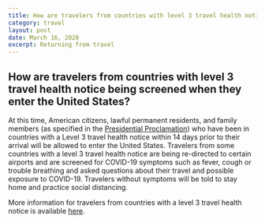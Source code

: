 ```yaml
---
title: How are travelers from countries with level 3 travel health notice being screened when they enter the United States?
category: travel
layout: post
date: March 16, 2020
excerpt: Returning from travel
---
```


## How are travelers from countries with level 3 travel health notice being screened when they enter the United States? ##

At this time, American citizens, lawful permanent residents, and family members (as specified in the <a href="https://www.whitehouse.gov/presidential-actions/proclamation-suspension-entry-immigrants-nonimmigrants-certain-additional-persons-pose-risk-transmitting-2019-novel-coronavirus/">Presidential Proclamation</a>) who have been in countries with a Level 3 travel health notice within 14 days prior to their arrival will be allowed to enter the United States. Travelers from some countries with a level 3 travel health notice are being re-directed to certain airports and are screened for COVID-19 symptoms such as fever, cough or trouble breathing and asked questions about their travel and possible exposure to COVID-19. Travelers without symptoms will be told to stay home and practice social distancing.

More information for travelers from countries with a level 3 travel health notice is available <a href="https://www.cdc.gov/coronavirus/2019-ncov/travelers/after-travel-precautions.html"> here</a>.
